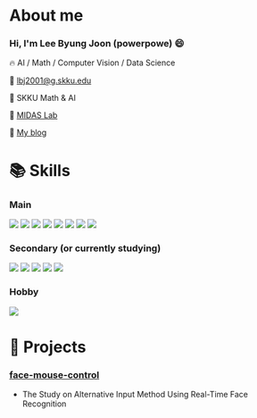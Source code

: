 # About me
### Hi, I'm Lee Byung Joon (powerpowe) :smile:
 :fire: AI / Math / Computer Vision / Data Science  
 
 :email: lbj2001@g.skku.edu
 
 :school: SKKU Math & AI
 
 :office: [MIDAS Lab](https://www.midasl.ch/)
 
 :adult: [My blog](https://blog.naver.com/2001lbj)

# :books: Skills
### Main
<img src="https://img.shields.io/badge/Python-3776AB?style=for-the-badge&logo=Python&logoColor=white"> <img src="https://img.shields.io/badge/PyTorch-EE4C2C?style=for-the-badge&logo=PyTorch&logoColor=white"> <img src="https://img.shields.io/badge/NumPy-013243?style=for-the-badge&logo=NumPy&logoColor=white"> <img src="https://img.shields.io/badge/Pandas-150458?style=for-the-badge&logo=Pandas&logoColor=white"> <img src="https://img.shields.io/badge/OpenCV-5C3EE8?style=for-the-badge&logo=OpenCV&logoColor=white"> <img src="https://img.shields.io/badge/Selenium-43B02A?style=for-the-badge&logo=Selenium&logoColor=white"> <img src="https://img.shields.io/badge/GitHub-181717?style=for-the-badge&logo=GitHub&logoColor=white"> <img src="https://img.shields.io/badge/scikit learn-F7931E?style=for-the-badge&logo=scikitlearn&logoColor=white">

### Secondary (or currently studying)
<img src="https://img.shields.io/badge/TensorFlow-FF6F00?style=for-the-badge&logo=Python&logoColor=white"> <img src="https://img.shields.io/badge/C-00599C?style=for-the-badge&logo=C&logoColor=white"> <img src="https://img.shields.io/badge/Linux-FCC624?style=for-the-badge&logo=Linux&logoColor=white"> <img src="https://img.shields.io/badge/Docker-2496ED?style=for-the-badge&logo=Docker&logoColor=white"> <img src="https://img.shields.io/badge/Ubuntu-E95420?style=for-the-badge&logo=Ubuntu&logoColor=white">
 
### Hobby
<img src="https://img.shields.io/badge/HTML5-E34F26?style=for-the-badge&logo=HTML5&logoColor=white">

# :page_with_curl: Projects
### [face-mouse-control](https://github.com/Denev6/face-mouse-control)
- The Study on Alternative Input Method Using Real-Time Face Recognition

